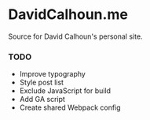 # DavidCalhoun.me

Source for David Calhoun's personal site.

### TODO
- Improve typography
- Style post list
- Exclude JavaScript for build
- Add GA script
- Create shared Webpack config
